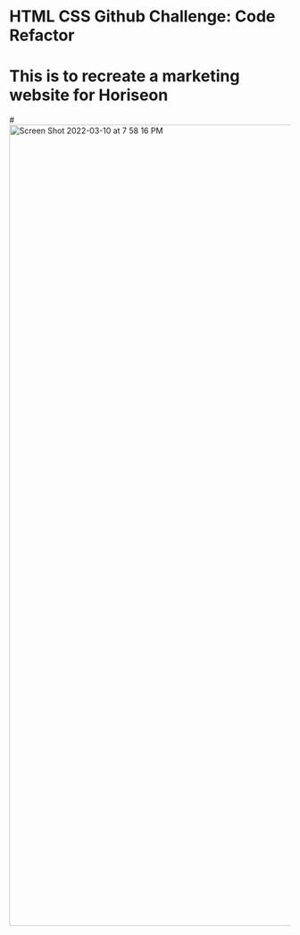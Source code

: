 # HTML CSS Github Challenge: Code Refactor
# This is to recreate a marketing website for Horiseon
#<img width="1434" alt="Screen Shot 2022-03-10 at 7 58 16 PM" src="https://user-images.githubusercontent.com/78068602/157799571-2dce56e9-9638-4a5d-8131-00830a1a1c20.png">
